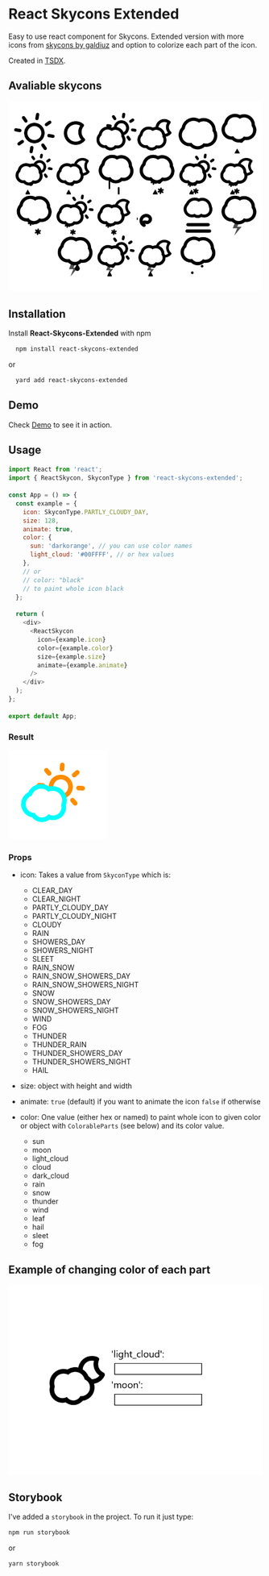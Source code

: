 # React Skycons Extended

Easy to use react component for Skycons. Extended version with more icons from [skycons by galdiuz](https://github.com/galdiuz/skycons) and option to colorize each part of the icon.

Created in [TSDX](https://github.com/weiran-zsd/tsdx).

## Avaliable skycons

![Demo gif 1](./demo-gif1.gif)

## Installation

Install **React-Skycons-Extended** with npm

```bash
  npm install react-skycons-extended
```

or

```bash
  yard add react-skycons-extended
```

## Demo

Check [Demo]() to see it in action.

## Usage

```javascript
import React from 'react';
import { ReactSkycon, SkyconType } from 'react-skycons-extended';

const App = () => {
  const example = {
    icon: SkyconType.PARTLY_CLOUDY_DAY,
    size: 128,
    animate: true,
    color: {
      sun: 'darkorange', // you can use color names
      light_cloud: '#00FFFF', // or hex values
    },
    // or
    // color: "black"
    // to paint whole icon black
  };

  return (
    <div>
      <ReactSkycon
        icon={example.icon}
        color={example.color}
        size={example.size}
        animate={example.animate}
      />
    </div>
  );
};

export default App;
```

### Result

![Demo gif 3](./demo-gif3.gif)

### Props

- icon: Takes a value from `SkyconType` which is:

  - CLEAR_DAY
  - CLEAR_NIGHT
  - PARTLY_CLOUDY_DAY
  - PARTLY_CLOUDY_NIGHT
  - CLOUDY
  - RAIN
  - SHOWERS_DAY
  - SHOWERS_NIGHT
  - SLEET
  - RAIN_SNOW
  - RAIN_SNOW_SHOWERS_DAY
  - RAIN_SNOW_SHOWERS_NIGHT
  - SNOW
  - SNOW_SHOWERS_DAY
  - SNOW_SHOWERS_NIGHT
  - WIND
  - FOG
  - THUNDER
  - THUNDER_RAIN
  - THUNDER_SHOWERS_DAY
  - THUNDER_SHOWERS_NIGHT
  - HAIL

- size: object with height and width

- animate: `true` (default) if you want to animate the icon `false` if otherwise

- color: One value (either hex or named) to paint whole icon to given color or object with `ColorableParts` (see below) and its color value.

  - sun
  - moon
  - light_cloud
  - cloud
  - dark_cloud
  - rain
  - snow
  - thunder
  - wind
  - leaf
  - hail
  - sleet
  - fog

## Example of changing color of each part

![Demo gif 2](./demo-gif2.gif)

## Storybook

I've added a `storybook` in the project.
To run it just type:

```bash
npm run storybook
```

or

```bash
yarn storybook
```
